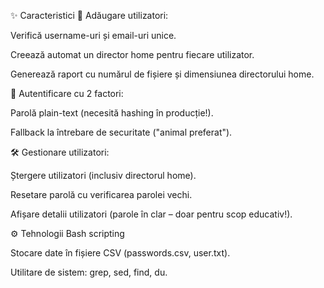✨ Caracteristici
🎯 Adăugare utilizatori:

Verifică username-uri și email-uri unice.

Creează automat un director home pentru fiecare utilizator.

Generează raport cu numărul de fișiere și dimensiunea directorului home.

🔐 Autentificare cu 2 factori:

Parolă plain-text (necesită hashing în producție!).

Fallback la întrebare de securitate ("animal preferat").

🛠️ Gestionare utilizatori:

Ștergere utilizatori (inclusiv directorul home).

Resetare parolă cu verificarea parolei vechi.

Afișare detalii utilizatori (parole în clar – doar pentru scop educativ!).

⚙️ Tehnologii
Bash scripting

Stocare date în fișiere CSV (passwords.csv, user.txt).

Utilitare de sistem: grep, sed, find, du.

